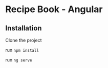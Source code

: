 # Recipe Book - Angular

## Installation
Clone the project

run ```npm install```

run ```ng serve```